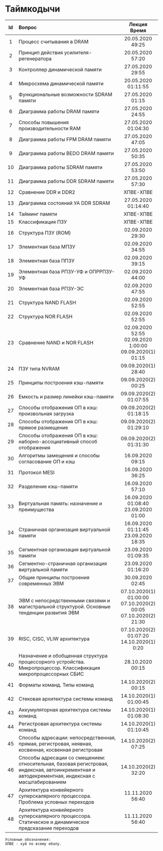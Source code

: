 # **Таймкодычи**  
|Id|Вопрос|Лекция<br>Время|
|:---:|:---|:---:|
|1|Процесс считывания в DRAM|20.05.2020<br>49:25|
|2|Принцип действия усилителя-регенератора|20.05.2020<br>57:20|
|3|Контроллер динамической памяти|27.05.2020<br>29:55|
|4|Микросхема динамической памяти|20.05.2020<br>01:11:55|
|5|Функциональные возможности SDRAM памяти|27.05.2020<br>01:15|
|6|Диаграмма работы DRAM памяти|27.05.2020<br>24:55|
|7|Способы повышения производительности RAM|27.05.2020<br>01:04:30|
|8|Диаграмма работы FPM DRAM памяти|27.05.2020<br>47:05|
|9|Диаграмма работы BEDO DRAM памяти|27.05.2020<br>50:35|
|10|Диаграмма работы SDRAM памяти|27.05.2020<br>53:50|
|11|Диаграмма работы DDR SDRAM памяти|27.05.2020<br>57:30|
|12|Сравнение DDR и DDR2|ХПВЕ-ХПВЕ|
|13|Диаграмма состояний УА DDR SDRAM|27.05.2020<br>01:14:40|
|14|Тайминг памяти|ХПВЕ-ХПВЕ|
|15|Классификация ПЗУ|ХПВЕ-ХПВЕ|
|16|Структура ПЗУ (ROM)|02.09.2020<br>29:30|
|17|Элементная база МПЗУ|02.09.2020<br>34:55|
|18|Элементная база ППЗУ|02.09.2020<br>39:15|
|19|Элементная база РПЗУ-УФ и ОПРРПЗУ-УФ|02.09.2020<br>44:00|
|20|Элементная база РПЗУ-ЭС|02.09.2020<br>47:55|
|21|Структура NAND FLASH|02.09.2020<br>52:55|
|22|Структура NOR FLASH|02.09.2020<br>52:55|
|23|Сравнение NAND и NOR FLASH|02.09.2020<br>52:55<br>02.09.2020<br>1:00:00<br>09.09.2020(1)<br>01:15|
|24|ПЗУ типа NVRAM|09.09.2020(1)<br>28:40|
|25|Принципы построения кэш-памяти|09.09.2020(2)<br>00:25|
|26|Емкость и размер линейки кэш-памяти|09.09.2020(2)<br>01:07:55|
|27|Способы отображения ОП в кэш: произвольная загрузка|09.09.2020(2)<br>01:18:15|
|28|Способы отображения ОП в кэш: прямое размещение|09.09.2020(2)<br>01:29:10|
|29|Способы отображения ОП в кэш: наборно-ассоциативный способ отображения|09.09.2020(2)<br>01:31:30|
|30|Алгоритмы замещения и способы согласование ОП и кэш|16.09.2020<br>09:15|
|31|Протокол MESI|16.09.2020<br>36:25|
|32|Разделение кэш-памяти|16.09.2020<br>57:10|
|33|Виртуальная память: назначение и преимущества|16.09.2020<br>01:08:40<br>23.09.2020<br>01:00|
|34|Страничная организация виртуальной памяти|16.09.2020<br>01:11:45<br>23.09.2020<br>18:35|
|35|Сегментная организация виртуальной памяти|23.09.2020<br>01:09:35|
|36|Сегментно-страничная организация виртуальной памяти|23.09.2020<br>01:16:20|
|37|Общие принципы построения современных ЭВМ|30.09.2020<br>02:45|
|38|ЭВМ с непосредственными связями и магистральной структурой. Основные тенденции развития ЭВМ|07.10.2020(1)<br>01:00:00<br>07.10.2020(2)<br>00:05<br>07.10.2020(2)<br>21:30|
|39|RISC, CISC, VLIW архитектура|07.10.2020(2)<br>01:07:20<br>14.10.2020(1)<br>0:20|
|40|Назначение и обобщенная структура процессорного устройства. Микропроцессор. Классификация микропроцессорных СБИС|28.10.2020<br>00:15|
|41|Форматы команд. Типы команд|14.10.2020(2)<br>00:15|
|42|Стековая архитектура системы команд|14.10.2020(1)<br>01:00:45|
|43|Аккумуляторная архитектура системы команд|14.10.2020(1)<br>01:08:30|
|44|Регистровая архитектура системы команд|14.10.2020(1)<br>01:10:45|
|45|Способы адресации: непосредственная, прямая, регистровая, неявная, косвенная, косвенная регистровая|14.10.2020(2)<br>07:25|
|46|Способы адресации со смещением: относительная, базовая регистровая, индексная, автоинкрементная и автодекрементная, индексная с масштабированием|14.10.2020(2)<br>32:20|
|47|Архитектура конвейерного суперскалярного процессора. Проблема условных переходов|11.11.2020<br>56:40|
|48|Архитектура конвейерного суперскалярного процессора. Статическое и динамическое предсказание переходов|11.11.2020<br>56:40|

    Условные обозначения:  
    ХПВЕ - хуй по всему ебалу.